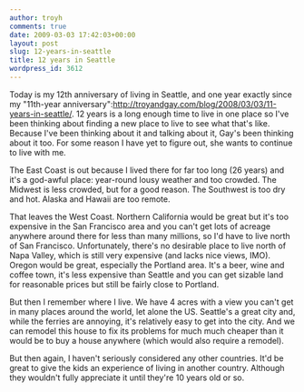 ```yaml
---
author: troyh
comments: true
date: 2009-03-03 17:42:03+00:00
layout: post
slug: 12-years-in-seattle
title: 12 years in Seattle
wordpress_id: 3612
---
```


Today is my 12th anniversary of living in Seattle, and one year exactly since my "11th-year anniversary":http://troyandgay.com/blog/2008/03/03/11-years-in-seattle/. 12 years is a long enough time to live in one place so I've been thinking about finding a new place to live to see what that's like. Because I've been thinking about it and talking about it, Gay's been thinking about it too. For some reason I have yet to figure out, she wants to continue to live with me.

<!-- more -->

The East Coast is out because I lived there for far too long (26 years) and it's a god-awful place: year-round lousy weather and too crowded. The Midwest is less crowded, but for a good reason. The Southwest is too dry and hot. Alaska and Hawaii are too remote.

That leaves the West Coast. Northern California would be great but it's too expensive in the San Francisco area and you can't get lots of acreage anywhere around there for less than many millions, so I'd have to live north of San Francisco. Unfortunately, there's no desirable place to live north of Napa Valley, which is still very expensive (and lacks nice views, IMO). Oregon would be great, especially the Portland area. It's a beer, wine and coffee town, it's less expensive than Seattle and you can get sizable land for reasonable prices but still be fairly close to Portland.

But then I remember where I live. We have 4 acres with a view you can't get in many places around the world, let alone the US. Seattle's a great city and, while the ferries are annoying, it's relatively easy to get into the city. And we can remodel this house to fix its problems for much much cheaper than it would be to buy a house anywhere (which would also require a remodel).

But then again, I haven't seriously considered any other countries. It'd be great to give the kids an experience of living in another country. Although they wouldn't fully appreciate it until they're 10 years old or so.
